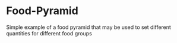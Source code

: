 # Food-Pyramid
Simple example of a food pyramid that may be used to set different quantities for different food groups
